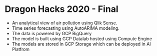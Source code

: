 # Dragon Hacks 2020 - Final

 - An analytical view of air pollution using Qlik Sense.
 - Time series forecasting using AutoARIMA modeling.
 - The data is powered by GCP BigQuery
 - The model is built using GCP Datalab hosted using Compute Engine 
 - The models are stored in GCP Storage which can be deployed in AI Platfrom
